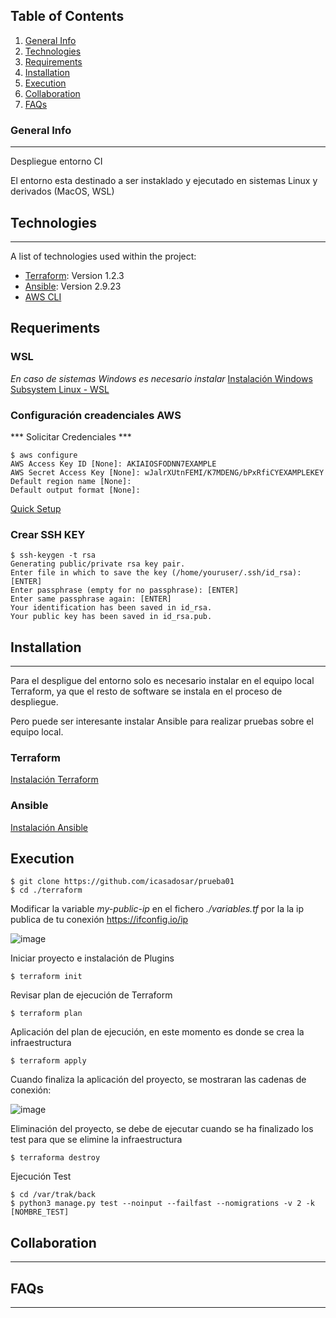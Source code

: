 ## Table of Contents
1. [General Info](#general-info)
2. [Technologies](#technologies)
3. [Requirements](#requeriments)
4. [Installation](#installation)
5. [Execution](#execution)
6. [Collaboration](#collaboration)
7. [FAQs](#faqs)
### General Info
***
Despliegue entorno CI

El entorno esta destinado a ser instaklado y ejecutado en sistemas Linux y derivados (MacOS, WSL)

## Technologies
***
A list of technologies used within the project:
* [Terraform](https://www.terraform.io/): Version 1.2.3
* [Ansible](https://www.ansible.com/): Version 2.9.23
* [AWS CLI](https://docs.aws.amazon.com/cli/latest/userguide/getting-started-install.html)

## Requeriments

### WSL
*En caso de sistemas Windows es necesario instalar* 
[Instalación Windows Subsystem Linux - WSL](https://docs.microsoft.com/en-us/windows/wsl/install)

### Configuración creadenciales AWS
*** Solicitar Credenciales ***

```
$ aws configure
AWS Access Key ID [None]: AKIAIOSFODNN7EXAMPLE
AWS Secret Access Key [None]: wJalrXUtnFEMI/K7MDENG/bPxRfiCYEXAMPLEKEY
Default region name [None]: 
Default output format [None]: 
```
[Quick Setup](https://docs.aws.amazon.com/cli/latest/userguide/getting-started-quickstart.html)

### Crear SSH KEY

```
$ ssh-keygen -t rsa
Generating public/private rsa key pair.
Enter file in which to save the key (/home/youruser/.ssh/id_rsa): [ENTER]
Enter passphrase (empty for no passphrase): [ENTER]
Enter same passphrase again: [ENTER]
Your identification has been saved in id_rsa.
Your public key has been saved in id_rsa.pub.
```

## Installation
***
Para el despligue del entorno solo es necesario instalar en el equipo local Terraform, ya que el resto de software se instala en el proceso de despliegue.

Pero puede ser interesante instalar Ansible para realizar pruebas sobre el equipo local.

### Terraform

[Instalación Terraform](https://learn.hashicorp.com/tutorials/terraform/install-cli)

### Ansible

[Instalación Ansible](https://docs.ansible.com/ansible/latest/installation_guide/intro_installation.html#installing-and-upgrading-ansible)

## Execution

```
$ git clone https://github.com/icasadosar/prueba01
$ cd ./terraform
```

Modificar la variable *my-public-ip* en el fichero *./variables.tf* por la la ip publica de tu conexión https://ifconfig.io/ip

![image](https://user-images.githubusercontent.com/753352/177284779-b4e2eb63-4793-4aa3-a66b-d8034bcc69fe.png)

Iniciar proyecto e instalación de Plugins

```
$ terraform init
```
Revisar plan de ejecución de Terraform

```
$ terraform plan
```

Aplicación del plan de ejecución, en este momento es donde se crea la infraestructura

```
$ terraform apply
```

Cuando finaliza la aplicación del proyecto, se mostraran las cadenas de conexión:

![image](https://user-images.githubusercontent.com/753352/177284147-16a051a1-72a3-4615-a2f7-663f485196d3.png)

Eliminación del proyecto, se debe de ejecutar cuando se ha finalizado los test para que se elimine la infraestructura

```
$ terraforma destroy
```

Ejecución Test

```
$ cd /var/trak/back
$ python3 manage.py test --noinput --failfast --nomigrations -v 2 -k [NOMBRE_TEST]
```

## Collaboration
***

## FAQs
***